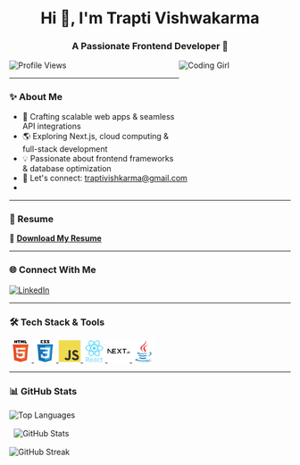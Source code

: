 <h1 align="center">Hi 👋, I'm Trapti Vishwakarma</h1>
<h3 align="center">A Passionate Frontend Developer 🚀</h3>

<img align="right" alt="Coding Girl" width="200" height="200" src="https://media.tenor.com/VbYjG-jloBkAAAAC/computer-working.gif">

<p align="left">
  <img src="https://komarev.com/ghpvc/?username=Trapti135&label=Profile%20views&color=ff69b4&style=flat" alt="Profile Views" />
</p>

---

### ✨ About Me
- 🚀 Crafting scalable web apps & seamless API integrations
- 🌎 Exploring Next.js, cloud computing & full-stack development
- 💡 Passionate about frontend frameworks & database optimization
- 📩 Let's connect: traptivishkarma@gmail.com
- 
---

### 📄 Resume  
📌 **[Download My Resume](https://drve.google.com/file/d/1tw8ChTt21wbnihLqZOocWRkFgXA0fohs/view?usp=drive_link)**  

---

### 🌐 Connect With Me  
<p align="left">
  <a href="https://www.linkedin.com/in/tv-135s/" target="_blank">
    <img align="center" src="https://raw.githubusercontent.com/rahuldkjain/github-profile-readme-generator/master/src/images/icons/Social/linked-in-alt.svg" alt="LinkedIn" height="30" width="40" />
  </a>
</p>

---

### 🛠 Tech Stack & Tools  
<p align="left">
  <a href="https://developer.mozilla.org/en-US/docs/Web/HTML" target="_blank">
    <img src="https://raw.githubusercontent.com/devicons/devicon/master/icons/html5/html5-original-wordmark.svg" alt="HTML5" width="40" height="40"/>
  </a>
  <a href="https://developer.mozilla.org/en-US/docs/Web/CSS" target="_blank">
    <img src="https://raw.githubusercontent.com/devicons/devicon/master/icons/css3/css3-original-wordmark.svg" alt="CSS3" width="40" height="40"/>
  </a>
  <a href="https://developer.mozilla.org/en-US/docs/Web/JavaScript" target="_blank">
    <img src="https://raw.githubusercontent.com/devicons/devicon/master/icons/javascript/javascript-original.svg" alt="JavaScript" width="40" height="40"/>
  </a>
  <a href="https://react.dev/" target="_blank">
    <img src="https://raw.githubusercontent.com/devicons/devicon/master/icons/react/react-original-wordmark.svg" alt="React.js" width="40" height="40"/>
  </a>
  <a href="https://nextjs.org/" target="_blank">
    <img src="https://raw.githubusercontent.com/devicons/devicon/master/icons/nextjs/nextjs-original-wordmark.svg" alt="Next.js" width="40" height="40"/>
  </a>
  <a href="https://www.java.com" target="_blank">
    <img src="https://raw.githubusercontent.com/devicons/devicon/master/icons/java/java-original.svg" alt="Java" width="40" height="40"/>
  </a>
</p>

---

### 📊 GitHub Stats  
<p align="left">
  <img align="center" src="https://github-readme-stats.vercel.app/api/top-langs?username=Trapti135&show_icons=true&locale=en&layout=compact" alt="Top Languages" />
</p>

<p>&nbsp;
  <img align="center" src="https://github-readme-stats.vercel.app/api?username=Trapti135&show_icons=true&locale=en" alt="GitHub Stats" />
</p>

<p>
  <img align="center" src="https://github-readme-streak-stats.herokuapp.com/?user=Trapti135&" alt="GitHub Streak" />
</p>
